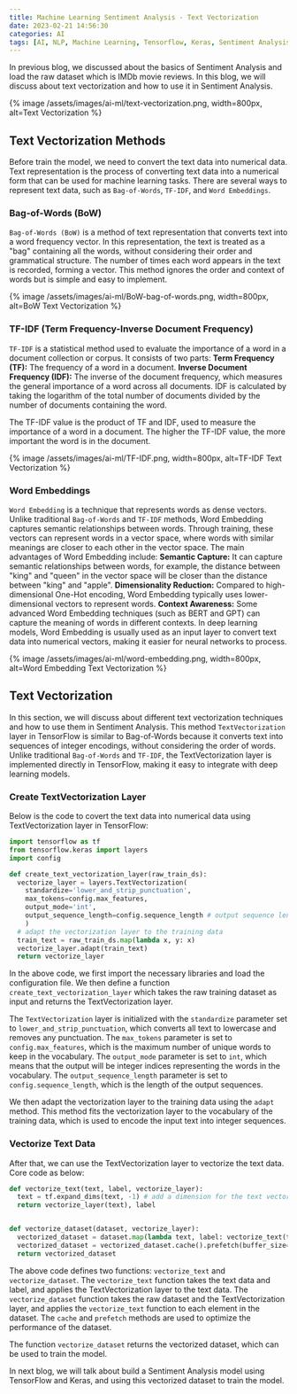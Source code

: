 ```yaml
---
title: Machine Learning Sentiment Analysis - Text Vectorization
date: 2023-02-21 14:56:30
categories: AI
tags: [AI, NLP, Machine Learning, Tensorflow, Keras, Sentiment Analysis]
---
```


In previous blog, we discussed about the basics of Sentiment Analysis and load the raw dataset which is IMDb movie reviews. In this blog, we will discuss about text vectorization and how to use it in Sentiment Analysis.

{% image /assets/images/ai-ml/text-vectorization.png, width=800px, alt=Text Vectorization %}

## Text Vectorization Methods
Before train the model, we need to convert the text data into numerical data. Text representation is the process of converting text data into a numerical form that can be used for machine learning tasks. There are several ways to represent text data, such as `Bag-of-Words`, `TF-IDF`, and `Word Embeddings`.

### Bag-of-Words (BoW)
`Bag-of-Words (BoW)` is a method of text representation that converts text into a word frequency vector. In this representation, the text is treated as a "bag" containing all the words, without considering their order and grammatical structure. The number of times each word appears in the text is recorded, forming a vector. This method ignores the order and context of words but is simple and easy to implement.

{% image /assets/images/ai-ml/BoW-bag-of-words.png, width=800px, alt=BoW Text Vectorization %}

### TF-IDF (Term Frequency-Inverse Document Frequency)
`TF-IDF` is a statistical method used to evaluate the importance of a word in a document collection or corpus. It consists of two parts:
**Term Frequency (TF):** The frequency of a word in a document.
**Inverse Document Frequency (IDF):** The inverse of the document frequency, which measures the general importance of a word across all documents. IDF is calculated by taking the logarithm of the total number of documents divided by the number of documents containing the word.

The TF-IDF value is the product of TF and IDF, used to measure the importance of a word in a document. The higher the TF-IDF value, the more important the word is in the document.

{% image /assets/images/ai-ml/TF-IDF.png, width=800px, alt=TF-IDF Text Vectorization %}

### Word Embeddings
`Word Embedding` is a technique that represents words as dense vectors. Unlike traditional `Bag-of-Words` and `TF-IDF` methods, Word Embedding captures semantic relationships between words. Through training, these vectors can represent words in a vector space, where words with similar meanings are closer to each other in the vector space. The main advantages of Word Embedding include:
**Semantic Capture:** It can capture semantic relationships between words, for example, the distance between "king" and "queen" in the vector space will be closer than the distance between "king" and "apple".
**Dimensionality Reduction:** Compared to high-dimensional One-Hot encoding, Word Embedding typically uses lower-dimensional vectors to represent words.
**Context Awareness:** Some advanced Word Embedding techniques (such as BERT and GPT) can capture the meaning of words in different contexts.
In deep learning models, Word Embedding is usually used as an input layer to convert text data into numerical vectors, making it easier for neural networks to process.

{% image /assets/images/ai-ml/word-embedding.png, width=800px, alt=Word Embedding Text Vectorization %}

## Text Vectorization
In this section, we will discuss about different text vectorization techniques and how to use them in Sentiment Analysis. This method `TextVectorization` layer in TensorFlow is similar to Bag-of-Words because it converts text into sequences of integer encodings, without considering the order of words. Unlike traditional `Bag-of-Words` and `TF-IDF`, the TextVectorization layer is implemented directly in TensorFlow, making it easy to integrate with deep learning models.

### Create TextVectorization Layer
Below is the code to covert the text data into numerical data using TextVectorization layer in TensorFlow:

```python
import tensorflow as tf
from tensorflow.keras import layers
import config

def create_text_vectorization_layer(raw_train_ds):
  vectorize_layer = layers.TextVectorization(
    standardize='lower_and_strip_punctuation',
    max_tokens=config.max_features,
    output_mode='int',
    output_sequence_length=config.sequence_length # output sequence length
    )
  # adapt the vectorization layer to the training data
  train_text = raw_train_ds.map(lambda x, y: x)
  vectorize_layer.adapt(train_text)
  return vectorize_layer
```

In the above code, we first import the necessary libraries and load the configuration file. We then define a function `create_text_vectorization_layer` which takes the raw training dataset as input and returns the TextVectorization layer.

The `TextVectorization` layer is initialized with the `standardize` parameter set to `lower_and_strip_punctuation`, which converts all text to lowercase and removes any punctuation. The `max_tokens` parameter is set to `config.max_features`, which is the maximum number of unique words to keep in the vocabulary. The `output_mode` parameter is set to `int`, which means that the output will be integer indices representing the words in the vocabulary. The `output_sequence_length` parameter is set to `config.sequence_length`, which is the length of the output sequences.

We then adapt the vectorization layer to the training data using the `adapt` method. This method fits the vectorization layer to the vocabulary of the training data, which is used to encode the input text into integer sequences.

### Vectorize Text Data
After that, we can use the TextVectorization layer to vectorize the text data. Core code as below:

``` python
def vectorize_text(text, label, vectorize_layer):
  text = tf.expand_dims(text, -1) # add a dimension for the text vectorization layer
  return vectorize_layer(text), label


def vectorize_dataset(dataset, vectorize_layer):
  vectorized_dataset = dataset.map(lambda text, label: vectorize_text(text, label, vectorize_layer)) # vectorize text data
  vectorized_dataset = vectorized_dataset.cache().prefetch(buffer_size=tf.data.AUTOTUNE) # performance optimization
  return vectorized_dataset
```

The above code defines two functions: `vectorize_text` and `vectorize_dataset`. The `vectorize_text` function takes the text data and label, and applies the TextVectorization layer to the text data. The `vectorize_dataset` function takes the raw dataset and the TextVectorization layer, and applies the `vectorize_text` function to each element in the dataset. The `cache` and `prefetch` methods are used to optimize the performance of the dataset.

The function `vectorize_dataset` returns the vectorized dataset, which can be used to train the model.

In next blog, we will talk about build a Sentiment Analysis model using TensorFlow and Keras, and using this vectorized dataset to train the model.

